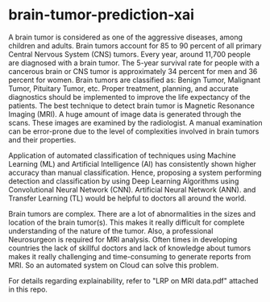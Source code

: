 # brain-tumor-prediction-xai

A brain tumor is considered as one of the aggressive diseases, among children and adults. Brain tumors account for 85 to 90 percent of all primary Central Nervous System (CNS) tumors. Every year, around 11,700 people are diagnosed with a brain tumor. The 5-year survival rate for people with a cancerous brain or CNS tumor is approximately 34 percent for men and 36 percent for women. Brain tumors are classified as: Benign Tumor, Malignant Tumor, Pituitary Tumor, etc. Proper treatment, planning, and accurate diagnostics should be implemented to improve the life expectancy of the patients. The best technique to detect brain tumor is Magnetic Resonance Imaging (MRI). A huge amount of image data is generated through the scans. These images are examined by the radiologist. A manual examination can be error-prone due to the level of complexities involved in brain tumors and their properties.

Application of automated classification of techniques using Machine Learning (ML) and Artificial Intelligence (AI) has consistently shown higher accuracy than manual classification. Hence, proposing a system performing detection and classification by using Deep Learning Algorithms using Convolutional Neural Network (CNN). Artificial Neural Network (ANN). and Transfer Learning (TL) would be helpful to doctors all around the world.

Brain tumors are complex. There are a lot of abnormalities in the sizes and location of the brain tumor(s). This makes it really difficult for complete understanding of the nature of the tumor. Also, a professional Neurosurgeon is required for MRI analysis. Often times in developing countries the lack of skillful doctors and lack of knowledge about tumors makes it really challenging and time-consuming to generate reports from MRI. So an automated system on Cloud can solve this problem.

For details regarding explainability, refer to "LRP on MRI data.pdf" attached in this repo.
